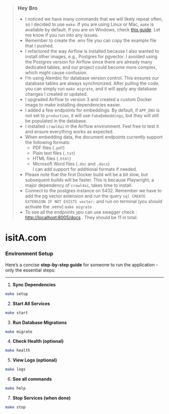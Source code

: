 > ### Hey Bro
> - I noticed we have many commands that we will likely repeat often, so I decided to use `make`. If you are using Linux or Mac, `make` is available by default. If you are on Windows, check [this guide](https://medium.com/@AliMasaoodi/installing-make-on-windows-10-using-chocolatey-a-step-by-step-guide-5e178c449394). Let me know if you run into any issues. 
> - Remember to create the .env file you can copy the example file that I pushed.
> - I refactored the way Airflow is installed because I also wanted to install other images, e.g., Postgres for pgvector. I avoided using the Postgres version for Airflow since there are already many dedicated tables, and our project could become more complex, which might cause confusion.  
> - I’m using Alembic for database version control. This ensures our database tables are always synchronized. After pulling the code, you can simply run `make migrate`, and it will apply any database changes I created or updated.  
> - I upgraded Airflow to version 3 and created a custom Docker image to make installing dependencies easier.  
> - I added a few endpoints for embeddings. By default, if `APP_ENV` is not set to `production`, it will use `FakeEmbeddings`, but they will still be populated in the database.  
> - I installed `crawl4ai` in the Airflow environment. Feel free to test it and ensure everything works as expected.  
> - When embedding data, the document endpoints currently support the following formats:  
>   - PDF files (`.pdf`)  
>   - Plain text files (`.txt`)  
>   - HTML files (`.html`)  
>   - Microsoft Word files (`.doc` and `.docx`)  
>   I can add support for additional formats if needed.  
> - Please note that the first Docker build will be a bit slow, but subsequent builds will be faster. This is because Playwright, a major dependency of `crawl4ai`, takes time to install.
> - Connect to the postgres instance on 5432. Remember we have to add the pg vector extension and run the query ```sql CREATE EXTENSION IF NOT EXISTS vector;``` and run on terminal (you should activate the .venv) `make migrate`
> - To see all the endpoints ypu can use swagger check : [http://localhost:8005/docs](http://localhost:8005/docs) . They should be 11 in total.


# isitA.com 

### Environment Setup

Here’s a concise **step-by-step guide** for someone to run the application - only the essential steps:

---



1. **Sync Dependencies**

```bash
make setup
```

2. **Start All Services**

```bash
make start
```

3. **Run Database Migrations**

```bash
make migrate
```

4. **Check Health (optional)**

```bash
make health
```

5. **View Logs (optional)**

```bash
make logs
```
6. **See all commands**

```bash
make help
```

7. **Stop Services (when done)**

```bash
make stop
```
